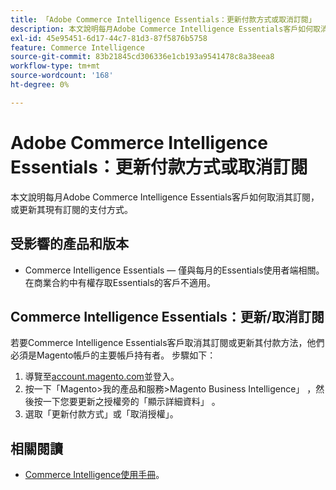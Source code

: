 ```yaml
---
title: 「Adobe Commerce Intelligence Essentials：更新付款方式或取消訂閱」
description: 本文說明每月Adobe Commerce Intelligence Essentials客戶如何取消其訂閱，或更新其現有訂閱的支付方式。
exl-id: 45e95451-6d17-44c7-81d3-87f5876b5758
feature: Commerce Intelligence
source-git-commit: 83b21845cd306336e1cb193a9541478c8a38eea8
workflow-type: tm+mt
source-wordcount: '168'
ht-degree: 0%

---
```


# Adobe Commerce Intelligence Essentials：更新付款方式或取消訂閱

本文說明每月Adobe Commerce Intelligence Essentials客戶如何取消其訂閱，或更新其現有訂閱的支付方式。

## 受影響的產品和版本

* Commerce Intelligence Essentials — 僅與每月的Essentials使用者端相關。 在商業合約中有權存取Essentials的客戶不適用。

## Commerce Intelligence Essentials：更新/取消訂閱

若要Commerce Intelligence Essentials客戶取消其訂閱或更新其付款方法，他們必須是Magento帳戶的主要帳戶持有者。 步驟如下：

1. 導覽至[account.magento.com](https://account.magento.com)並登入。
1. 按一下「Magento>我的產品和服務>Magento Business Intelligence」 ，然後按一下您要更新之授權旁的「顯示詳細資料」 。
1. 選取「更新付款方式」或「取消授權」。

## 相關閱讀

* [Commerce Intelligence使用手冊](/docs/commerce-business-intelligence/mbi/guide-overview.html)。
